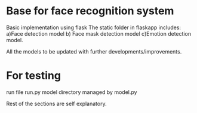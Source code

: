 # Base for face recognition system
Basic implementation using flask
The static folder in flaskapp includes: a)Face detection model  b) Face mask detection model  c)Emotion detection model.

All the models to be updated with further developments/improvements.

# For testing 
run file run.py
model directory managed by model.py


Rest of the sections are self explanatory.
